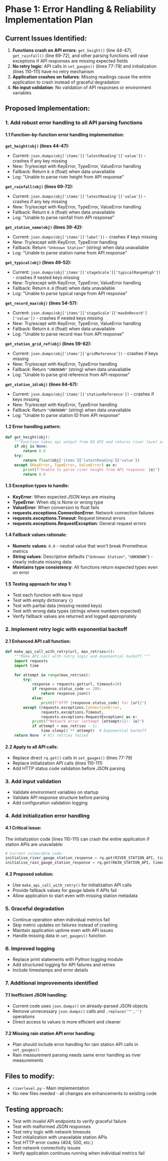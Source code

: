 # Phase 1: Error Handling & Reliability Implementation Plan

## Current Issues Identified:
1. **Functions crash on API errors**: `get_height()` (line 44-47), `get_rainfall()` (line 69-72), and other parsing functions will raise exceptions if API responses are missing expected fields
2. **No retry logic**: API calls in `set_gauges()` (lines 77-79) and initialization (lines 110-111) have no retry mechanism
3. **Application crashes on failures**: Missing readings cause the entire application to crash instead of graceful degradation
4. **No input validation**: No validation of API responses or environment variables

## Proposed Implementation:

### 1. Add robust error handling to all API parsing functions

#### 1.1 Function-by-function error handling implementation:

**`get_height(obj)` (lines 44-47):**
- Current: `json.dumps(obj['items']['latestReading']['value'])` - crashes if any key missing
- New: Try/except with KeyError, TypeError, ValueError handling
- Fallback: Return `0.0` (float) when data unavailable
- Log: "Unable to parse river height from API response"

**`get_rainfall(obj)` (lines 69-72):**
- Current: `json.dumps(obj['items']['latestReading']['value'])` - crashes if any key missing
- New: Try/except with KeyError, TypeError, ValueError handling  
- Fallback: Return `0.0` (float) when data unavailable
- Log: "Unable to parse rainfall from API response"

**`get_station_name(obj)` (lines 39-42):**
- Current: `json.dumps(obj['items']['label'])` - crashes if keys missing
- New: Try/except with KeyError, TypeError handling
- Fallback: Return `"Unknown Station"` (string) when data unavailable
- Log: "Unable to parse station name from API response"

**`get_typical(obj)` (lines 49-52):**
- Current: `json.dumps(obj['items']['stageScale']['typicalRangeHigh'])` - crashes if nested keys missing
- New: Try/except with KeyError, TypeError, ValueError handling
- Fallback: Return `0.0` (float) when data unavailable
- Log: "Unable to parse typical range from API response"

**`get_record_max(obj)` (lines 54-57):**
- Current: `json.dumps(obj['items']['stageScale']['maxOnRecord']['value'])` - crashes if nested keys missing
- New: Try/except with KeyError, TypeError, ValueError handling
- Fallback: Return `0.0` (float) when data unavailable
- Log: "Unable to parse record max from API response"

**`get_station_grid_ref(obj)` (lines 59-62):**
- Current: `json.dumps(obj['items']['gridReference'])` - crashes if keys missing
- New: Try/except with KeyError, TypeError handling
- Fallback: Return `"UNKNOWN"` (string) when data unavailable
- Log: "Unable to parse grid reference from API response"

**`get_station_id(obj)` (lines 64-67):**
- Current: `json.dumps(obj['items']['stationReference'])` - crashes if keys missing
- New: Try/except with KeyError, TypeError handling
- Fallback: Return `"UNKNOWN"` (string) when data unavailable
- Log: "Unable to parse station ID from API response"

#### 1.2 Error handling pattern:
```python
def get_height(obj):
    """Function takes api output from EA API and returns river level as float."""
    if obj is None:
        return 0.0
    try:
        return float(obj['items']['latestReading']['value'])
    except (KeyError, TypeError, ValueError) as e:
        print(f"Unable to parse river height from API response: {e}")
        return 0.0
```

#### 1.3 Exception types to handle:
- **KeyError**: When expected JSON keys are missing
- **TypeError**: When obj is None or wrong type
- **ValueError**: When conversion to float fails
- **requests.exceptions.ConnectionError**: Network connection failures
- **requests.exceptions.Timeout**: Request timeout errors
- **requests.exceptions.RequestException**: General request errors

#### 1.4 Fallback values rationale:
- **Numeric values**: `0.0` - neutral value that won't break Prometheus metrics
- **String values**: Descriptive defaults (`"Unknown Station"`, `"UNKNOWN"`) - clearly indicate missing data
- **Maintains type consistency**: All functions return expected types even on error

#### 1.5 Testing approach for step 1:
- Test each function with `None` input
- Test with empty dictionary `{}`
- Test with partial data (missing nested keys)
- Test with wrong data types (strings where numbers expected)
- Verify fallback values are returned and logged appropriately

### 2. Implement retry logic with exponential backoff

#### 2.1 Enhanced API call function:
```python
def make_api_call_with_retry(url, max_retries=5):
    """Make API call with retry logic and exponential backoff."""
    import requests
    import time
    
    for attempt in range(max_retries):
        try:
            response = requests.get(url, timeout=30)
            if response.status_code == 200:
                return response.json()
            else:
                print(f"HTTP {response.status_code} for {url}")
        except (requests.exceptions.ConnectionError, 
                requests.exceptions.Timeout,
                requests.exceptions.RequestException) as e:
            print(f"Network error (attempt {attempt+1}): {e}")
            if attempt < max_retries - 1:
                time.sleep(2 ** attempt)  # Exponential backoff
    return None  # All retries failed
```

#### 2.2 Apply to all API calls:
- Replace direct `rq.get()` calls in `set_gauges()` (lines 77-79)
- Replace initialization API calls (lines 110-111)
- Add HTTP status code validation before JSON parsing

### 3. Add input validation
- Validate environment variables on startup
- Validate API response structure before parsing
- Add configuration validation logging

### 4. Add initialization error handling

#### 4.1 Critical issue:
The initialization code (lines 110-111) can crash the entire application if station APIs are unavailable:
```python
# Current vulnerable code:
initialise_river_gauge_station_response = rq.get(RIVER_STATION_API, timeout=30)
initialise_rain_gauge_station_response = rq.get(RAIN_STATION_API, timeout=30)
```

#### 4.2 Proposed solution:
- Use `make_api_call_with_retry()` for initialization API calls
- Provide fallback values for gauge labels if APIs fail
- Allow application to start even with missing station metadata

### 5. Graceful degradation
- Continue operation when individual metrics fail
- Skip metric updates on failures instead of crashing
- Maintain application uptime even with API issues
- Handle missing data in `set_gauges()` function

### 6. Improved logging
- Replace print statements with Python logging module
- Add structured logging for API failures and retries
- Include timestamps and error details

### 7. Additional improvements identified

#### 7.1 Inefficient JSON handling:
- Current code uses `json.dumps()` on already-parsed JSON objects
- Remove unnecessary `json.dumps()` calls and `.replace('"','')` operations
- Direct access to values is more efficient and cleaner

#### 7.2 Missing rain station API error handling:
- Plan should include error handling for rain station API calls in `set_gauges()`
- Rain measurement parsing needs same error handling as river measurements

## Files to modify:
- `riverlevel.py` - Main implementation
- No new files needed - all changes are enhancements to existing code

## Testing approach:
- Test with invalid API endpoints to verify graceful failure
- Test with malformed JSON responses
- Test retry logic with network timeouts
- Test initialization with unavailable station APIs
- Test HTTP error codes (404, 500, etc.)
- Test network connectivity issues
- Verify application continues running when individual metrics fail